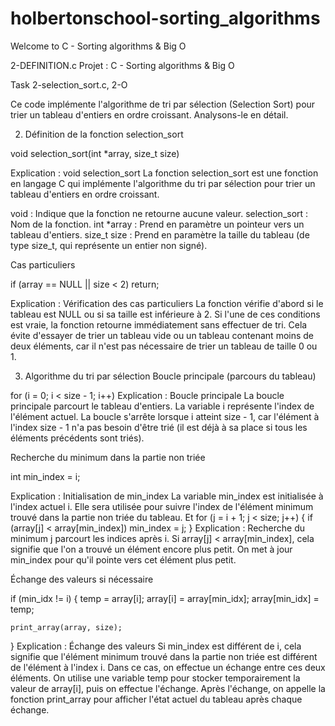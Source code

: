 # holbertonschool-sorting_algorithms
Welcome to C - Sorting algorithms &amp; Big O

2-DEFINITION.c
Projet : C - Sorting algorithms & Big O

Task 2-selection_sort.c, 2-O

Ce code implémente l'algorithme de tri par sélection (Selection Sort) pour trier
un tableau d'entiers en ordre croissant. Analysons-le en détail.

2. Définition de la fonction selection_sort

void selection_sort(int *array, size_t size)

Explication : void selection_sort
La fonction selection_sort est une fonction en langage C qui implémente
l'algorithme du tri par sélection pour trier un tableau d'entiers en ordre
croissant.

void : Indique que la fonction ne retourne aucune valeur.
selection_sort : Nom de la fonction.
int *array : Prend en paramètre un pointeur vers un tableau d'entiers.
size_t size : Prend en paramètre la taille du tableau (de type size_t, qui
représente un entier non signé).

Cas particuliers

if (array == NULL || size < 2)
    return;

Explication : Vérification des cas particuliers
La fonction vérifie d'abord si le tableau est NULL ou si sa taille est inférieure à 2.
Si l'une de ces conditions est vraie, la fonction retourne immédiatement sans
effectuer de tri. Cela évite d'essayer de trier un tableau vide ou un tableau
contenant moins de deux éléments, car il n'est pas nécessaire de trier un tableau
de taille 0 ou 1.

3. Algorithme du tri par sélection
Boucle principale (parcours du tableau)

for (i = 0; i < size - 1; i++)
Explication : Boucle principale
La boucle principale parcourt le tableau d'entiers. La variable i représente
l'index de l'élément actuel. La boucle s'arrête lorsque i atteint size - 1,
car l'élément à l'index size - 1 n'a pas besoin d'être trié (il est déjà à sa
place si tous les éléments précédents sont triés).

Recherche du minimum dans la partie non triée

int min_index = i;

Explication : Initialisation de min_index
La variable min_index est initialisée à l'index actuel i. Elle sera utilisée
pour suivre l'index de l'élément minimum trouvé dans la partie non triée du
tableau.
Et
for (j = i + 1; j < size; j++)
{
	if (array[j] < array[min_index])
		min_index = j;
}
Explication : Recherche du minimum
j parcourt les indices après i.
Si array[j] < array[min_index], cela signifie que l'on a trouvé un élément encore plus petit.
On met à jour min_index pour qu'il pointe vers cet élément plus petit.

Échange des valeurs si nécessaire

if (min_idx != i)
{
    temp = array[i];
    array[i] = array[min_idx];
    array[min_idx] = temp;

    print_array(array, size);
}
Explication : Échange des valeurs
Si min_index est différent de i, cela signifie que l'élément minimum trouvé
dans la partie non triée est différent de l'élément à l'index i. Dans ce cas,
on effectue un échange entre ces deux éléments. On utilise une variable
temp pour stocker temporairement la valeur de array[i], puis on effectue
l'échange. Après l'échange, on appelle la fonction print_array pour
afficher l'état actuel du tableau après chaque échange.

